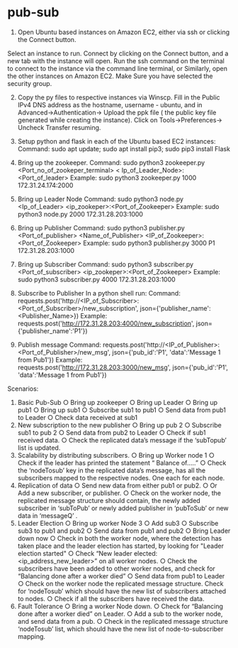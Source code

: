 # pub-sub
1)	Open Ubuntu based instances on Amazon EC2, either via ssh or clicking the Connect button.
 
Select an instance to run.
Connect by clicking on the Connect button, and a new tab with the instance will open.
Run the ssh command on the terminal to connect to the instance via the command line terminal, or Similarly, open the other instances on Amazon EC2.
Make Sure you have selected the security group.

2)	Copy the py files to respective instances via Winscp. Fill in the Public IPv4 DNS address as the hostname, username - ubuntu, and in Advanced->Authentication-> Upload the ppk file ( the public key file generated while creating the instance). 
Click on Tools->Preferences-> Uncheck Transfer resuming.
 
3)	Setup python and flask in each of the Ubuntu based EC2 instances:
Command: sudo apt update; sudo apt install pip3; sudo pip3 install Flask

4)	Bring up the zookeeper.
Command: sudo python3 zookeeper.py <Port_no_of_zookeper_terminal> < Ip_of_Leader_Node>:<Port_of_leader>
Example: sudo python3 zookeeper.py 1000 172.31.24.174:2000
5)	Bring up Leader Node
Command: sudo python3 node.py <Ip_of_Leader> <ip_zookeper>:<Port_of_Zookeeper> 
Example: sudo python3 node.py 2000 172.31.28.203:1000 
6)	Bring up Publisher
Command: sudo python3 publisher.py <Port_of_publisher> <Name_of_Publisher>  <IP_of_Zookeeper>:<Port_of_Zookeeper>
Example: sudo python3 publisher.py 3000 P1 172.31.28.203:1000
7)	Bring up Subscriber
Command: sudo python3 subscriber.py <Port_of_subscriber> <ip_zookeper>:<Port_of_Zookeeper>
Example: sudo python3 subscriber.py 4000 172.31.28.203:1000
8)	Subscribe to Publisher
In a python shell run:
Command: requests.post('http://<IP_of_Subscriber>:<Port_of_Subscriber>/new_subscription', json={'publisher_name':<Publisher_Name>})
Example: requests.post('http://172.31.28.203:4000/new_subscription', json={'publisher_name':'P1'})
9)	Publish message
Command: requests.post('http://<IP_of_Publisher>:<Port_of_Publisher>/new_msg', json={'pub_id':'P1', 'data':'Message 1 from Pub1'})
Example: requests.post('http://172.31.28.203:3000/new_msg', json={'pub_id':'P1', 'data':'Message 1 from Pub1'})

Scenarios:
1)	Basic Pub-Sub
○	Bring up zookeeper
○	Bring up Leader
○	Bring up pub1
○	Bring up sub1
○	Subscribe sub1 to pub1
○	Send data from pub1 to Leader
○	Check data received at sub1
2)	New subscription to the new publisher
○	Bring up pub 2
○	Subscribe sub1 to pub 2
○	Send data from pub2 to Leader
○	Check if sub1 received data.
○	Check the replicated data’s message if the ‘subTopub’ list is updated.
3)	Scalability by distributing subscribers.
○	Bring up Worker node 1
○	Check if the leader has printed the statement “ Balance of…..”
○	Check the ‘nodeTosub’ key in the replicated data’s message, has all the subscribers mapped to the respective nodes. One each for each node.
4)	Replication of data
○	Send new data from either pub1 or pub2.
○	Or Add a new subscriber, or publisher.
○	Check on the worker node, the replicated message structure should contain, the newly added subscriber in ‘subToPub’ or newly added publisher in ‘pubToSub’ or new data in ‘messageQ’ .
5)	Leader Election 
○	Bring up worker Node 3
○	Add sub3
○	Subscribe sub3 to pub1 and pub2
○	Send data from pub1 and pub2
○	Bring Leader down now
○	Check in both the worker node, where the detection has taken place and the leader election has started, by looking for "Leader election started"
○	Check “New leader elected: <ip_address_new_leader>” on all worker nodes.
○	Check the subscribers have been added to other worker nodes, and check for “Balancing done after a worker died”
○	Send data from pub1 to Leader
○	Check on the worker node the replicated message structure. Check for ‘nodeTosub’ which should have the new list of subscribers attached to nodes.
○	Check if all the subscribers have received the data.
6)	Fault Tolerance
○	Bring a worker Node down.
○	Check for “Balancing done after a worker died” on Leader.
○	Add a sub to the worker node, and send data from a pub.
○	Check in the replicated message structure ‘nodeTosub’ list, which should have the new list of node-to-subscriber mapping.
